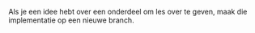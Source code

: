 Als je een idee hebt over een onderdeel om les over te geven, maak die implementatie op een nieuwe branch.
